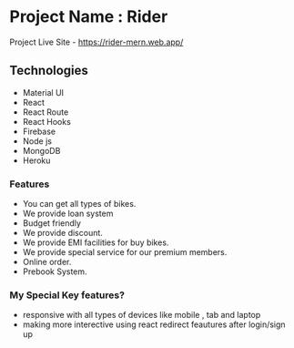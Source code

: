 # Project Name :  Rider
Project Live Site -  https://rider-mern.web.app/

## Technologies

- Material UI
- React
- React Route
- React Hooks
- Firebase
- Node js
- MongoDB
- Heroku

### Features


- You can get all types of bikes.
- We provide loan system
- Budget friendly
- We provide discount.
- We provide EMI facilities for buy bikes.
- We provide special service for our premium members.
- Online order.
- Prebook System.


###  My Special Key features?

- responsive with all types of devices like mobile , tab and laptop
- making more interective using react redirect feautures after login/sign up
